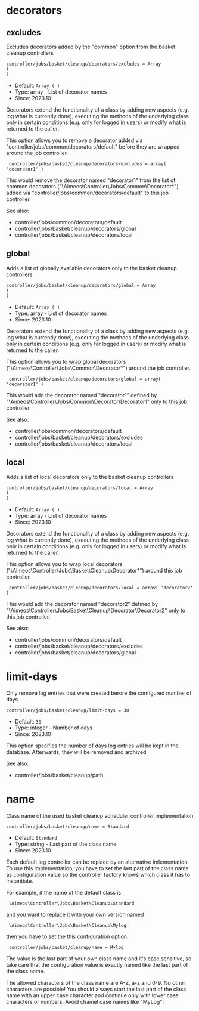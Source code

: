 
# decorators
## excludes

Excludes decorators added by the "common" option from the basket cleanup controllers

```
controller/jobs/basket/cleanup/decorators/excludes = Array
(
)
```

* Default: `Array
(
)
`
* Type: array - List of decorator names
* Since: 2023.10

Decorators extend the functionality of a class by adding new aspects
(e.g. log what is currently done), executing the methods of the underlying
class only in certain conditions (e.g. only for logged in users) or
modify what is returned to the caller.

This option allows you to remove a decorator added via
"controller/jobs/common/decorators/default" before they are wrapped
around the job controller.

```
 controller/jobs/basket/cleanup/decorators/excludes = array( 'decorator1' )
```

This would remove the decorator named "decorator1" from the list of
common decorators ("\Aimeos\Controller\Jobs\Common\Decorator\*") added via
"controller/jobs/common/decorators/default" to this job controller.

See also:

* controller/jobs/common/decorators/default
* controller/jobs/basket/cleanup/decorators/global
* controller/jobs/basket/cleanup/decorators/local

## global

Adds a list of globally available decorators only to the basket cleanup controllers

```
controller/jobs/basket/cleanup/decorators/global = Array
(
)
```

* Default: `Array
(
)
`
* Type: array - List of decorator names
* Since: 2023.10

Decorators extend the functionality of a class by adding new aspects
(e.g. log what is currently done), executing the methods of the underlying
class only in certain conditions (e.g. only for logged in users) or
modify what is returned to the caller.

This option allows you to wrap global decorators
("\Aimeos\Controller\Jobs\Common\Decorator\*") around the job controller.

```
 controller/jobs/basket/cleanup/decorators/global = array( 'decorator1' )
```

This would add the decorator named "decorator1" defined by
"\Aimeos\Controller\Jobs\Common\Decorator\Decorator1" only to this job controller.

See also:

* controller/jobs/common/decorators/default
* controller/jobs/basket/cleanup/decorators/excludes
* controller/jobs/basket/cleanup/decorators/local

## local

Adds a list of local decorators only to the basket cleanup controllers

```
controller/jobs/basket/cleanup/decorators/local = Array
(
)
```

* Default: `Array
(
)
`
* Type: array - List of decorator names
* Since: 2023.10

Decorators extend the functionality of a class by adding new aspects
(e.g. log what is currently done), executing the methods of the underlying
class only in certain conditions (e.g. only for logged in users) or
modify what is returned to the caller.

This option allows you to wrap local decorators
("\Aimeos\Controller\Jobs\Basket\Cleanup\Decorator\*") around this job controller.

```
 controller/jobs/basket/cleanup/decorators/local = array( 'decorator2' )
```

This would add the decorator named "decorator2" defined by
"\Aimeos\Controller\Jobs\Basket\Cleanup\Decorator\Decorator2" only to this job
controller.

See also:

* controller/jobs/common/decorators/default
* controller/jobs/basket/cleanup/decorators/excludes
* controller/jobs/basket/cleanup/decorators/global

# limit-days

Only remove log entries that were created berore the configured number of days

```
controller/jobs/basket/cleanup/limit-days = 30
```

* Default: `30`
* Type: integer - Number of days
* Since: 2023.10

This option specifies the number of days log entries will be kept in
the database. Afterwards, they will be removed and archived.

See also:

* controller/jobs/basket/cleanup/path

# name

Class name of the used basket cleanup scheduler controller implementation

```
controller/jobs/basket/cleanup/name = Standard
```

* Default: `Standard`
* Type: string - Last part of the class name
* Since: 2023.10

Each default log controller can be replace by an alternative imlementation.
To use this implementation, you have to set the last part of the class
name as configuration value so the controller factory knows which class it
has to instantiate.

For example, if the name of the default class is

```
 \Aimeos\Controller\Jobs\Basket\Cleanup\Standard
```

and you want to replace it with your own version named

```
 \Aimeos\Controller\Jobs\Basket\Cleanup\Mylog
```

then you have to set the this configuration option:

```
 controller/jobs/basket/cleanup/name = Mylog
```

The value is the last part of your own class name and it's case sensitive,
so take care that the configuration value is exactly named like the last
part of the class name.

The allowed characters of the class name are A-Z, a-z and 0-9. No other
characters are possible! You should always start the last part of the class
name with an upper case character and continue only with lower case characters
or numbers. Avoid chamel case names like "MyLog"!
